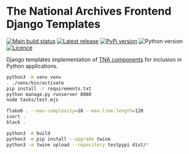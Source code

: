 # The National Archives Frontend Django Templates

[![Main build status](https://github.com/nationalarchives/tna-frontend-django/actions/workflows/test.yml/badge.svg?branch=main&event=push)](https://github.com/nationalarchives/tna-frontend-django/actions/workflows/test.yml?query=branch%3Amain)
[![Latest release](https://img.shields.io/github/v/release/nationalarchives/tna-frontend-django?style=flat-square&logo=github&logoColor=white&sort=semver)](https://github.com/nationalarchives/tna-frontend-django/releases)
[![PyPi version](https://img.shields.io/pypi/v/nationalarchives-frontend-django?style=flat-square&logo=pypi&logoColor=white)](https://pypi.org/project/nationalarchives-frontend-django/)
![Python version](https://img.shields.io/pypi/pyversions/nationalarchives-frontend-django?style=flat-square&logo=python&logoColor=white)
[![Licence](https://img.shields.io/github/license/nationalarchives/tna-frontend-django?style=flat-square)](https://github.com/nationalarchives/tna-frontend-django/blob/main/LICENCE)

Django templates implementation of [TNA components](https://github.com/nationalarchives/tna-frontend) for inclusion in Python applications.

```sh
python3 -m venv venv
. ./venv/bin/activate
pip install -r requirements.txt
python manage.py runserver 8080
node tasks/test.mjs
```

```sh
flake8 . --max-complexity=10 --max-line-length=120
isort .
black .
```

```sh
python3 -m build
python3 -m pip install --upgrade twine
python3 -m twine upload --repository testpypi dist/*
```
